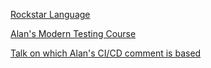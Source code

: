 [Rockstar Language](https://codewithrockstar.com/)

[Alan's Modern Testing Course](https://www.ministryoftesting.com/dojo/courses/introduction-to-modern-testing-alan-page)

[Talk on which Alan's CI/CD comment is based](https://www.youtube.com/watch?v=SBSE4Bw4hwk)


